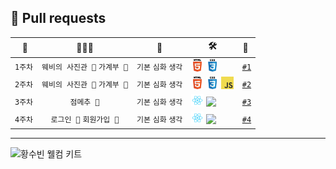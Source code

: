 <h2>📂 Pull requests</h2>

| 🐝 | 👩🏻‍💻 | 📎 | 🛠️ | 🔗 
|:---:|:---:|---|---|:---:|
| `1주차` | `웨비의 사진관 📸` `가계부 💸` | `기본` `심화` `생각` | <code><img height="20" src="https://raw.githubusercontent.com/github/explore/80688e429a7d4ef2fca1e82350fe8e3517d3494d/topics/html/html.png"></code> <code><img height="20" src="https://raw.githubusercontent.com/github/explore/80688e429a7d4ef2fca1e82350fe8e3517d3494d/topics/css/css.png"></code> |[`#1`](https://github.com/DO-SOPT-WEB/SubinHwang/pull/1)|
| `2주차` | `웨비의 사진관 📸` `가계부 💸` | `기본` `심화` `생각` | <code><img height="20" src="https://raw.githubusercontent.com/github/explore/80688e429a7d4ef2fca1e82350fe8e3517d3494d/topics/html/html.png"></code> <code><img height="20" src="https://raw.githubusercontent.com/github/explore/80688e429a7d4ef2fca1e82350fe8e3517d3494d/topics/css/css.png"></code> <code><img height="20" src="https://raw.githubusercontent.com/github/explore/80688e429a7d4ef2fca1e82350fe8e3517d3494d/topics/javascript/javascript.png"></code> |[`#2`](https://github.com/DO-SOPT-WEB/SubinHwang/pull/2)|
| `3주차` | `점메추 🍚` | `기본` `심화` `생각` | <code><img height="20" src="https://raw.githubusercontent.com/github/explore/80688e429a7d4ef2fca1e82350fe8e3517d3494d/topics/react/react.png"></code> <code><img height="20" src="https://avatars.githubusercontent.com/u/20658825?s=200&v=4"></code></code>|[`#3`](https://github.com/DO-SOPT-WEB/SubinHwang/pull/3)
| `4주차` | `로그인 🔑` `회원가입 👤` | `기본` `심화` `생각` | <code><img height="20" src="https://raw.githubusercontent.com/github/explore/80688e429a7d4ef2fca1e82350fe8e3517d3494d/topics/react/react.png"></code> <code><img height="20" src="https://avatars.githubusercontent.com/u/20658825?s=200&v=4"></code></code>|[`#4`](https://github.com/DO-SOPT-WEB/SubinHwang/pull/4)
---
<img width="2000" alt="황수빈 웰컴 키트" src="https://github.com/DO-SOPT-WEB/SubinHwang/assets/97084864/e41fa74c-093d-4bc0-9925-2fa31706506c">
